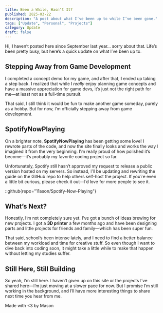 ```yaml
---
title: Been a While, Hasn't It?
published: 2025-03-22
description: "A post about what I’ve been up to while I’ve been gone."
tags: ["Update", "Personal", "Projects"]
category: Update
draft: false
---
```


Hi, I haven’t posted here since September last year… sorry about that. Life’s been pretty busy, but here’s a quick update on what I’ve been up to.

## Stepping Away from Game Development

I completed a concept demo for my game, and after that, I ended up taking a step back. I realized that while I *really* enjoy planning game concepts and have a massive appreciation for game devs, it’s just not the right path for me—at least not as a full-time pursuit.

That said, I still think it would be fun to make another game someday, purely as a hobby. But for now, I’m officially stepping away from game development.

## SpotifyNowPlaying

On a brighter note, **SpotifyNowPlaying** has been getting some love! I rewrote parts of the code, and now the site finally looks and works the way I imagined it from the very beginning. I'm really proud of how polished it’s become—it’s probably my favorite coding project so far.

Unfortunately, Spotify still hasn’t approved my request to release a public version hosted on my servers. So instead, I’ll be updating and rewriting the guide on the GitHub repo to help others self-host the project. If you’re even a little bit curious, please check it out—I’d love for more people to see it.

::github{repo="11ason/Spotify-Now-Playing"}

## What’s Next?

Honestly, I’m not completely sure yet. I’ve got a bunch of ideas brewing for new projects. I got a **3D printer** a few months ago and have been designing parts and little projects for friends and family—which has been super fun.

That said, school’s been intense lately, and I need to find a better balance between my workload and time for creative stuff. So even though I want to dive back into coding soon, it might take a little while to make that happen without letting my studies suffer.

## Still Here, Still Building

So yeah, I’m still here. I haven’t given up on this site or the projects I’ve shared here—I’m just moving at a slower pace for now. But I promise I’m still working in the background, and I’ll have more interesting things to share next time you hear from me.

Made with <3 by Mason
